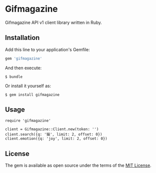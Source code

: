 # Gifmagazine

Gifmagazine API v1 client library written in Ruby.

## Installation

Add this line to your application's Gemfile:

```ruby
gem 'gifmagazine'
```

And then execute:

    $ bundle

Or install it yourself as:

    $ gem install gifmagazine

## Usage

```
require 'gifmagazine'

client = Gifmagazine::Client.new(token: '')
client.search({q: '猫', limit: 2, offset: 0})
client.emotion({q: 'joy', limit: 2, offset: 0})
```

## License

The gem is available as open source under the terms of the [MIT License](http://opensource.org/licenses/MIT).

